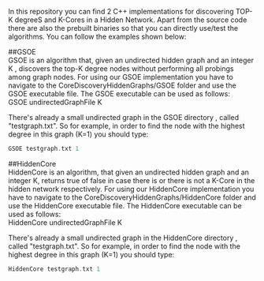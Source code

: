 In this repository you can find 2 C++ implementations for discovering TOP-K degreeS and K-Cores in a Hidden Network.
Apart from the source code there are also the prebuilt binaries so that you can directly use/test the algorithms.
You can follow the examples shown below:


##GSOE  
GSOE is an algorithm that, given an undirected hidden graph and an integer K , discovers the top-K degree nodes without performing all probings among graph nodes.
For using our GSOE implementation you have to navigate to the CoreDiscoveryHiddenGraphs/GSOE folder and use the GSOE executable file. The GSOE executable can be used as follows:  
GSOE undirectedGraphFile K

There's already a small undirected graph in the GSOE directory , called "testgraph.txt". So for example, in order to find the node with the highest degree in this graph (K=1) you should type:  
```cpp
GSOE testgraph.txt 1
```

##HiddenCore  
HiddenCore is an algorithm, that given an undirected hidden graph and an integer K, returns true of false in case there is or there is not a K-Core in the hidden network respectively.
For using our HiddenCore implementation you have to navigate to the CoreDiscoveryHiddenGraphs/HiddenCore folder and use the HiddenCore executable file. The HiddenCore executable can be used as follows:  
HiddenCore undirectedGraphFile K


There's already a small undirected graph in the HiddenCore directory , called "testgraph.txt". So for example, in order to find the node with the highest degree in this graph (K=1) you should type:  
```cpp
HiddenCore testgraph.txt 1
```
